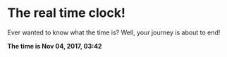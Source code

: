 # The real time clock!

Ever wanted to know what the time is? Well, your journey is about to end!

**The time is Nov 04, 2017, 03:42**
